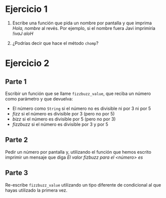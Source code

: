 
Ejercicio 1
===========

1. Escribe una función que pida un nombre por pantalla y que imprima *Hola, nombre* al revés.
   Por ejemplo,  si el nombre fuera Javi imprimiría *!ivaJ aloH*

2. ¿Podrías decir que hace el método `chomp`?


Ejercicio 2
===========

Parte 1
-------

Escribir un función que se llame `fizzbuzz_value`, que reciba un número como parámetro y que devuelva:
- El número como `String` si el número no es divisible ni por 3 ni por 5
- *fizz* si el número es divisible por 3 (pero no por 5)
- *bizz* si el número es divisible por 5 (pero no por 3)
- *fizzbuzz* si el número es divisible por 3 y por 5

Parte 2
-------

Pedir un número por pantalla y, utilizando el función que hemos escrito imprimir un mensaje que diga *El valor fizbuzz para el <número> es
 <valor fizzbuzz>*


Parte 3
-------

Re-escribe `fizzbuzz_value` utilizando un tipo diferente de condicional al que hayas utilizado la primera vez.
